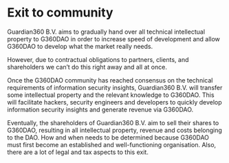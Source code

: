 # Exit  to community

Guardian360 B.V. aims to gradually hand over all technical intellectual property to G360DAO in order to increase speed of development and allow G360DAO to develop what the market really needs.&#x20;

However, due to contractual obligations to partners, clients, and shareholders we can’t do this right away and all at once.&#x20;

Once the G360DAO community has reached consensus on the technical requirements of information security insights, Guardian360 B.V. will transfer some intellectual property and the relevant knowledge to G360DAO. This will facilitate hackers, security engineers and developers to quickly develop information security insights and generate revenue via G360DAO.

Eventually, the shareholders of Guardian360 B.V. aim to sell their shares to G360DAO, resulting in all intellectual property, revenue and costs belonging to the DAO. How and when needs to be determined because G360DAO must first become an established and well-functioning organisation. Also, there are a lot of legal and tax aspects to this exit.
